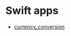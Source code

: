 # Swift apps

- <a href="https://github.com/sauravdwivedi/Apps/tree/main/Swift/currency_conversion">currency_conversion</a><br>
